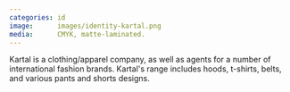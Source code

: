 ```yaml
---
categories: id
image:      images/identity-kartal.png
media:      CMYK, matte-laminated.
---
```

Kartal is a clothing/apparel company, as well as agents for a number of
international fashion brands. Kartal's range includes hoods, t-shirts, belts,
and various pants and shorts designs.
